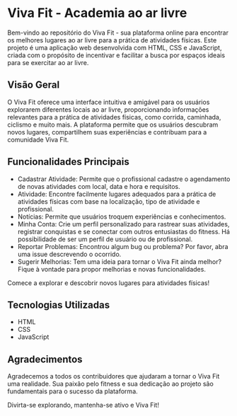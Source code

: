 <h1>Viva Fit - Academia ao ar livre</h1>

Bem-vindo ao repositório do Viva Fit - sua plataforma online para encontrar os melhores lugares ao ar livre para a prática de atividades físicas. Este projeto é uma aplicação web desenvolvida com HTML, CSS e JavaScript, criada com o propósito de incentivar e facilitar a busca por espaços ideais para se exercitar ao ar livre.

<h2>Visão Geral</h2>
O Viva Fit oferece uma interface intuitiva e amigável para os usuários explorarem diferentes locais ao ar livre, proporcionando informações relevantes para a prática de atividades físicas, como corrida, caminhada, ciclismo e muito mais. A plataforma permite que os usuários descubram novos lugares, compartilhem suas experiências e contribuam para a comunidade Viva Fit.

<h2>Funcionalidades Principais</h2>
<ul>
  <li>Cadastrar Atividade: Permite que o profissional cadastre o agendamento de novas atividades com local, data e hora e requisitos.</li>
  <li>Atividade: Encontre facilmente lugares adequados para a prática de atividades físicas com base na localização, tipo de atividade e profissional.</li>
  <li>Notícias: Permite que usuários troquem experiências e conhecimentos.</li>
  <li>Minha Conta: Crie um perfil personalizado para rastrear suas atividades, registrar conquistas e se conectar com outros entusiastas do fitness. Há possibilidade de ser um perfil de usuário ou de profissional.</li>
  <li>Reportar Problemas: Encontrou algum bug ou problema? Por favor, abra uma issue descrevendo o ocorrido.</li>
  <li>Sugerir Melhorias: Tem uma ideia para tornar o Viva Fit ainda melhor? Fique à vontade para propor melhorias e novas funcionalidades.</li>
</ul>

Comece a explorar e descobrir novos lugares para atividades físicas!

<h2>Tecnologias Utilizadas</h2>
<ul>
  <li>HTML</li>
  <li>CSS</li>
  <li>JavaScript</li>
</ul>

<h2>Agradecimentos</h2>
Agradecemos a todos os contribuidores que ajudaram a tornar o Viva Fit uma realidade. Sua paixão pelo fitness e sua dedicação ao projeto são fundamentais para o sucesso da plataforma.


Divirta-se explorando, mantenha-se ativo e Viva Fit!
